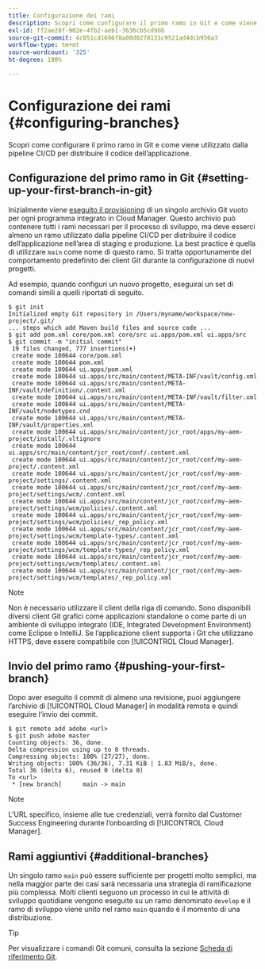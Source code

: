 ```yaml
---
title: Configurazione dei rami
description: Scopri come configurare il primo ramo in Git e come viene utilizzato dalla pipeline CI/CD per distribuire il codice dell’applicazione.
exl-id: ff2ae28f-902e-4fb2-aeb1-3636cb5cd9bb
source-git-commit: 4c051cd1696f8a00d0278131c9521ad4dcb956a3
workflow-type: tm+mt
source-wordcount: '325'
ht-degree: 100%

---
```



# Configurazione dei rami {#configuring-branches}

Scopri come configurare il primo ramo in Git e come viene utilizzato dalla pipeline CI/CD per distribuire il codice dell’applicazione.

## Configurazione del primo ramo in Git {#setting-up-your-first-branch-in-git}

Inizialmente viene [eseguito il provisioning](/help/requirements/environment-provisioning.md) di un singolo archivio Git vuoto per ogni programma integrato in Cloud Manager. Questo archivio può contenere tutti i rami necessari per il processo di sviluppo, ma deve esserci almeno un ramo utilizzato dalla pipeline CI/CD per distribuire il codice dell’applicazione nell’area di staging e produzione. La best practice è quella di utilizzare `main` come nome di questo ramo. Si tratta opportunamente del comportamento predefinito dei client Git durante la configurazione di nuovi progetti.

Ad esempio, quando configuri un nuovo progetto, eseguirai un set di comandi simili a quelli riportati di seguito.

```shell
$ git init
Initialized empty Git repository in /Users/myname/workspace/new-project/.git/
... steps which add Maven build files and source code ...
$ git add pom.xml core/pom.xml core/src ui.apps/pom.xml ui.apps/src
$ git commit -m "initial commit"
 19 files changed, 777 insertions(+)
 create mode 100644 core/pom.xml
 create mode 100644 pom.xml
 create mode 100644 ui.apps/pom.xml
 create mode 100644 ui.apps/src/main/content/META-INF/vault/config.xml
 create mode 100644 ui.apps/src/main/content/META-INF/vault/definition/.content.xml
 create mode 100644 ui.apps/src/main/content/META-INF/vault/filter.xml
 create mode 100644 ui.apps/src/main/content/META-INF/vault/nodetypes.cnd
 create mode 100644 ui.apps/src/main/content/META-INF/vault/properties.xml
 create mode 100644 ui.apps/src/main/content/jcr_root/apps/my-aem-project/install/.vltignore
 create mode 100644 ui.apps/src/main/content/jcr_root/conf/.content.xml
 create mode 100644 ui.apps/src/main/content/jcr_root/conf/my-aem-project/.content.xml
 create mode 100644 ui.apps/src/main/content/jcr_root/conf/my-aem-project/settings/.content.xml
 create mode 100644 ui.apps/src/main/content/jcr_root/conf/my-aem-project/settings/wcm/.content.xml
 create mode 100644 ui.apps/src/main/content/jcr_root/conf/my-aem-project/settings/wcm/policies/.content.xml
 create mode 100644 ui.apps/src/main/content/jcr_root/conf/my-aem-project/settings/wcm/policies/_rep_policy.xml
 create mode 100644 ui.apps/src/main/content/jcr_root/conf/my-aem-project/settings/wcm/template-types/.content.xml
 create mode 100644 ui.apps/src/main/content/jcr_root/conf/my-aem-project/settings/wcm/template-types/_rep_policy.xml
 create mode 100644 ui.apps/src/main/content/jcr_root/conf/my-aem-project/settings/wcm/templates/.content.xml
 create mode 100644 ui.apps/src/main/content/jcr_root/conf/my-aem-project/settings/wcm/templates/_rep_policy.xml
```

>[!NOTE]
>
>Non è necessario utilizzare il client della riga di comando. Sono disponibili diversi client Git grafici come applicazioni standalone o come parte di un ambiente di sviluppo integrato (IDE, Integrated Development Environment) come Eclipse o IntelliJ. Se l’applicazione client supporta i Git che utilizzano HTTPS, deve essere compatibile con [!UICONTROL Cloud Manager].

## Invio del primo ramo {#pushing-your-first-branch}

Dopo aver eseguito il commit di almeno una revisione, puoi aggiungere l’archivio di [!UICONTROL Cloud Manager] in modalità remota e quindi eseguire l’invio dei commit.

```shell
$ git remote add adobe <url>
$ git push adobe master
Counting objects: 36, done.
Delta compression using up to 8 threads.
Compressing objects: 100% (27/27), done.
Writing objects: 100% (36/36), 7.31 KiB | 1.83 MiB/s, done.
Total 36 (delta 6), reused 0 (delta 0)
To <url>
 * [new branch]      main -> main
```

>[!NOTE]
>
>L’URL specifico, insieme alle tue credenziali, verrà fornito dal Customer Success Engineering durante l’onboarding di [!UICONTROL Cloud Manager].

## Rami aggiuntivi {#additional-branches}

Un singolo ramo `main` può essere sufficiente per progetti molto semplici, ma nella maggior parte dei casi sarà necessaria una strategia di ramificazione più complessa. Molti clienti seguono un processo in cui le attività di sviluppo quotidiane vengono eseguite su un ramo denominato `develop` e il ramo di sviluppo viene unito nel ramo `main` quando è il momento di una distribuzione.

>[!TIP]
>
>Per visualizzare i comandi Git comuni, consulta la sezione [Scheda di riferimento Git](https://github.github.com/training-kit/downloads/github-git-cheat-sheet).
